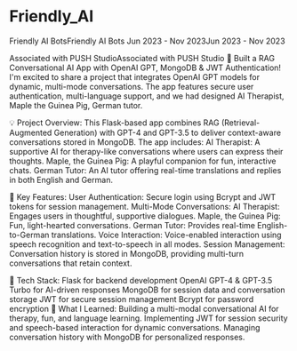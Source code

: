 # Friendly_AI
 

Friendly AI BotsFriendly AI Bots
Jun 2023 - Nov 2023Jun 2023 - Nov 2023

Associated with PUSH StudioAssociated with PUSH Studio
🚀 Built a RAG Conversational AI App with OpenAI GPT, MongoDB & JWT Authentication!
I'm excited to share a project that integrates OpenAI GPT models for dynamic, multi-mode conversations. The app features secure user authentication, multi-language support, and we had designed AI Therapist, Maple the Guinea Pig, German tutor.

💡 Project Overview:
This Flask-based app combines RAG (Retrieval-Augmented Generation) with GPT-4 and GPT-3.5 to deliver context-aware conversations stored in MongoDB. The app includes:
AI Therapist: A supportive AI for therapy-like conversations where users can express their thoughts.
Maple, the Guinea Pig: A playful companion for fun, interactive chats.
German Tutor: An AI tutor offering real-time translations and replies in both English and German.

🔑 Key Features:
User Authentication:
Secure login using Bcrypt and JWT tokens for session management.
Multi-Mode Conversations:
AI Therapist: Engages users in thoughtful, supportive dialogues.
Maple, the Guinea Pig: Fun, light-hearted conversations.
German Tutor: Provides real-time English-to-German translations.
Voice Interaction:
Voice-enabled interaction using speech recognition and text-to-speech in all modes.
Session Management:
Conversation history is stored in MongoDB, providing multi-turn conversations that retain context.

🔧 Tech Stack:
Flask for backend development
OpenAI GPT-4 & GPT-3.5 Turbo for AI-driven responses
MongoDB for session data and conversation storage
JWT for secure session management
Bcrypt for password encryption
🚀 What I Learned:
Building a multi-modal conversational AI for therapy, fun, and language learning.
Implementing JWT for session security and speech-based interaction for dynamic conversations.
Managing conversation history with MongoDB for personalized responses.
